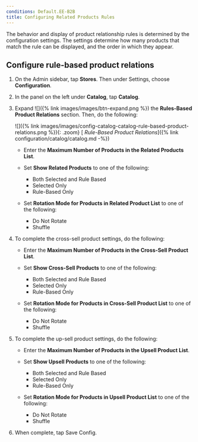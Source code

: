 ```yaml
---
conditions: Default.EE-B2B
title: Configuring Related Products Rules
---
```


The behavior and display of product relationship rules is determined by the configuration settings. The settings determine how many products that match the rule can be displayed, and the order in which they appear.

## Configure rule-based product relations

1. On the Admin sidebar, tap **Stores**. Then under Settings, choose **Configuration**.

1. In the panel on the left under **Catalog**, tap **Catalog**.

1. Expand ![]({% link images/images/btn-expand.png %}) the **Rules-Based Product Relations** section. Then, do the following:

    ![]({% link images/images/config-catalog-catalog-rule-based-product-relations.png %}){: .zoom} [ 
    *Rule-Based Product Relations*]({% link configuration/catalog/catalog.md -%})

    * Enter the **Maximum Number of Products in the Related Products List**.

    * Set **Show Related Products** to one of the following:

        * Both Selected and Rule Based
        * Selected Only
        * Rule-Based Only

    * Set **Rotation Mode for Products in Related Product List** to one of the following:

        * Do Not Rotate
        * Shuffle

1. To complete the cross-sell product settings, do the following:

    * Enter the **Maximum Number of Products in the Cross-Sell Product List**.

    * Set **Show Cross-Sell Products** to one of the following:

        * Both Selected and Rule Based
        * Selected Only
        * Rule-Based Only

    * Set **Rotation Mode for Products in Cross-Sell Product List** to one of the following:

        * Do Not Rotate
        * Shuffle

1. To complete the up-sell product settings, do the following:

    * Enter the **Maximum Number of Products in the Upsell Product List**.

    * Set **Show Upsell Products** to one of the following:

        * Both Selected and Rule Based
        * Selected Only
        * Rule-Based Only

    * Set **Rotation Mode for Products in Upsell Product List** to one of the following:

        * Do Not Rotate
        * Shuffle

1. When complete, tap <span class="btn">Save Config</span>.
